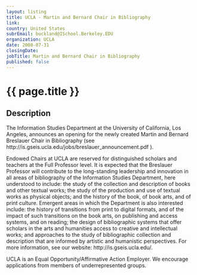 ```yaml
---
layout: listing
title: UCLA - Martin and Bernard Chair in Bibliography
link:
country: United States
subrEmail: buckland@ISchool.Berkeley.EDU
organization: UCLA 
date: 2008-07-31
closingDate: 
jobTitle: Martin and Bernard Chair in Bibliography
published: false
---
```



# {{ page.title }}

## Description


<p>The Information Studies Department at the University of California, Los
Angeles, announces an opening for the newly created Martin and Bernard
Breslauer Chair in Bibliography (see
http://is.gseis.ucla.edu/jobs/breslauer_announcement.pdf ). <p>Endowed
Chairs at UCLA are reserved for distinguished scholars and teachers at
the Full Professor level. It is expected that the Breslauer Professor
will contribute to the long-standing leadership and innovation in all
areas of bibliography of the Information Studies Department, here
understood to include: the study of the collection and description of
books and other textual works; the study of the production and use of
textual works as physical objects; and the history of the book, of book
arts, and of print culture. Emergent areas in which the Department is
also interested include: the history of transitions from print to
digital formats, and of the impact of such transitions on the book arts,
on publishing and access systems, and on reading; the design of
bibliographic systems that offer scholars in the arts and humanities
access to creative and intellectual works; and approaches to the study
of bibliographic collection and description that are informed by
artistic and humanistic perspectives. For more information, see our
website: http://is.gseis.ucla.edu/.</p>

<p>UCLA is an Equal Opportunity/Affirmative Action Employer. We encourage
applications from members of underrepresented groups.</p>

